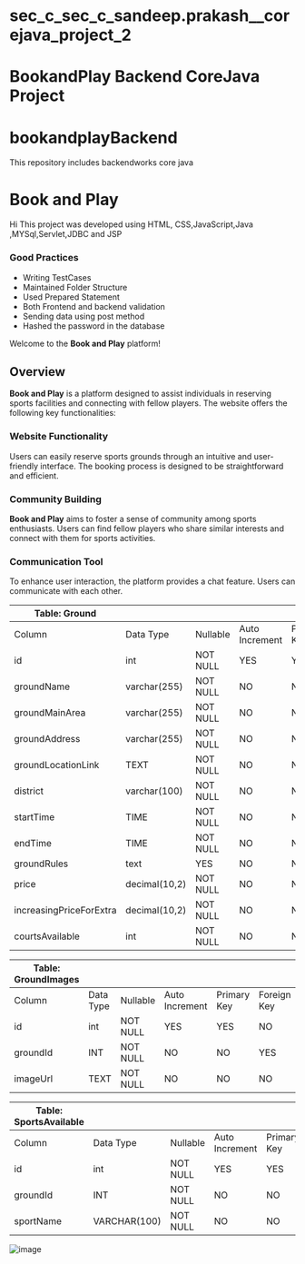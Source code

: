 # sec_c_sec_c_sandeep.prakash__corejava_project_2
# BookandPlay Backend CoreJava Project

# bookandplayBackend
 This repository includes backendworks core java
# Book and Play 
Hi This project was developed using HTML, CSS,JavaScript,Java ,MYSql,Servlet,JDBC and JSP
### Good Practices
- Writing TestCases
- Maintained Folder Structure
- Used Prepared Statement
- Both Frontend and backend validation
- Sending data using post method 
- Hashed the password in the database


Welcome to the **Book and Play** platform!

## Overview

**Book and Play** is a platform designed to assist individuals in reserving sports facilities and connecting with fellow players. The website offers the following key functionalities:

### Website Functionality

Users can easily reserve sports grounds through an intuitive and user-friendly interface. The booking process is designed to be straightforward and efficient.

### Community Building

**Book and Play** aims to foster a sense of community among sports enthusiasts. Users can find fellow players who share similar interests and connect with them for sports activities.

### Communication Tool

To enhance user interaction, the platform provides a chat feature. Users can communicate with each other.





| Table: Ground          |             |                   |               |                 |              |                  |               |             |                     |                               |
|------------------------|-------------|-------------------|---------------|-----------------|--------------|------------------|---------------|-------------|---------------------|-------------------------------|
| Column                 | Data Type   | Nullable          | Auto Increment| Primary Key     | Foreign Key  | References       |               |             |                     |                               |
| id                     | int         | NOT NULL          | YES           | YES             | NO           |                  |               |             |                     |                               |
| groundName             | varchar(255)| NOT NULL          | NO            | NO              | NO           |                  |               |             |                     |                               |
| groundMainArea         | varchar(255)| NOT NULL          | NO            | NO              | NO           |                  |               |             |                     |                               |
| groundAddress          | varchar(255)| NOT NULL          | NO            | NO              | NO           |                  |               |             |                     |                               |
| groundLocationLink     | TEXT        | NOT NULL          | NO            | NO              | NO           |                  |               |             |                     |                               |
| district               | varchar(100)| NOT NULL          | NO            | NO              | NO           |                  |               |             |                     |                               |
| startTime              | TIME        | NOT NULL          | NO            | NO              | NO           |                  |               |             |                     |                               |
| endTime                | TIME        | NOT NULL          | NO            | NO              | NO           |                  |               |             |                     |                               |
| groundRules            | text        | YES               | NO            | NO              | NO           |                  |               |             |                     |                               |
| price                  | decimal(10,2)| NOT NULL          | NO            | NO              | NO           |                  |               |             |                     |                               |
| increasingPriceForExtra| decimal(10,2)| NOT NULL          | NO            | NO              | NO           |                  |               |             |                     |                               |
| courtsAvailable        | int         | NOT NULL          | NO            | NO              | NO           |                  |               |             |                     |                               |

| Table: GroundImages    |             |                   |               |                 |              |                  |               |             |                     |                               |
|------------------------|-------------|-------------------|---------------|-----------------|--------------|------------------|---------------|-------------|---------------------|-------------------------------|
| Column                 | Data Type   | Nullable          | Auto Increment| Primary Key     | Foreign Key  | References       |               |             |                     |                               |
| id                     | int         | NOT NULL          | YES           | YES             | NO           |                  |               |             |                     |                               |
| groundId               | INT         | NOT NULL          | NO            | NO              | YES          | Ground(id)       |               |             |                     |                               |
| imageUrl               | TEXT        | NOT NULL          | NO            | NO              | NO           |                  |               |             |                     |                               |

| Table: SportsAvailable |             |                   |               |                 |              |                  |               |             |                     |                               |
|------------------------|-------------|-------------------|---------------|-----------------|--------------|------------------|---------------|-------------|---------------------|-------------------------------|
| Column                 | Data Type   | Nullable          | Auto Increment| Primary Key     | Foreign Key  | References       |               |             |                     |                               |
| id                     | int         | NOT NULL          | YES           | YES             | NO           |                  |               |             |                     |                               |
| groundId               | INT         | NOT NULL          | NO            | NO              | YES          | Ground(id)       |               |             |                     |                               |
| sportName              | VARCHAR(100)| NOT NULL          | NO            | NO              | NO           |                  |               |             |                     |                               |

![image](https://github.com/fssa-batch3/sec_c_sec_c_sandeep.prakash__corejava_project_2/assets/116252886/55e32314-2dde-48ec-910e-a2f64ed81352)

